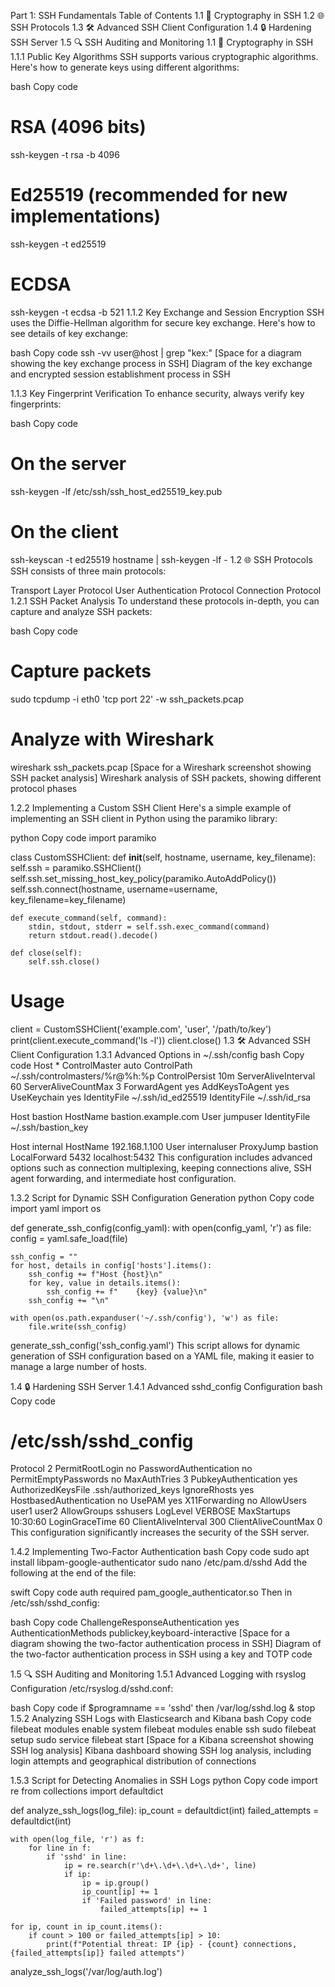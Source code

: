 Part 1: SSH Fundamentals
Table of Contents
1.1 🔑 Cryptography in SSH
1.2 🌐 SSH Protocols
1.3 🛠️ Advanced SSH Client Configuration
1.4 🔒 Hardening SSH Server
1.5 🔍 SSH Auditing and Monitoring
1.1 🔑 Cryptography in SSH
1.1.1 Public Key Algorithms
SSH supports various cryptographic algorithms. Here's how to generate keys using different algorithms:

bash
Copy code
# RSA (4096 bits)
ssh-keygen -t rsa -b 4096

# Ed25519 (recommended for new implementations)
ssh-keygen -t ed25519

# ECDSA
ssh-keygen -t ecdsa -b 521
1.1.2 Key Exchange and Session Encryption
SSH uses the Diffie-Hellman algorithm for secure key exchange. Here's how to see details of key exchange:

bash
Copy code
ssh -vv user@host | grep "kex:"
[Space for a diagram showing the key exchange process in SSH] Diagram of the key exchange and encrypted session establishment process in SSH

1.1.3 Key Fingerprint Verification
To enhance security, always verify key fingerprints:

bash
Copy code
# On the server
ssh-keygen -lf /etc/ssh/ssh_host_ed25519_key.pub

# On the client
ssh-keyscan -t ed25519 hostname | ssh-keygen -lf -
1.2 🌐 SSH Protocols
SSH consists of three main protocols:

Transport Layer Protocol
User Authentication Protocol
Connection Protocol
1.2.1 SSH Packet Analysis
To understand these protocols in-depth, you can capture and analyze SSH packets:

bash
Copy code
# Capture packets
sudo tcpdump -i eth0 'tcp port 22' -w ssh_packets.pcap

# Analyze with Wireshark
wireshark ssh_packets.pcap
[Space for a Wireshark screenshot showing SSH packet analysis] Wireshark analysis of SSH packets, showing different protocol phases

1.2.2 Implementing a Custom SSH Client
Here's a simple example of implementing an SSH client in Python using the paramiko library:

python
Copy code
import paramiko

class CustomSSHClient:
    def __init__(self, hostname, username, key_filename):
        self.ssh = paramiko.SSHClient()
        self.ssh.set_missing_host_key_policy(paramiko.AutoAddPolicy())
        self.ssh.connect(hostname, username=username, key_filename=key_filename)

    def execute_command(self, command):
        stdin, stdout, stderr = self.ssh.exec_command(command)
        return stdout.read().decode()

    def close(self):
        self.ssh.close()

# Usage
client = CustomSSHClient('example.com', 'user', '/path/to/key')
print(client.execute_command('ls -l'))
client.close()
1.3 🛠️ Advanced SSH Client Configuration
1.3.1 Advanced Options in ~/.ssh/config
bash
Copy code
Host *
    ControlMaster auto
    ControlPath ~/.ssh/controlmasters/%r@%h:%p
    ControlPersist 10m
    ServerAliveInterval 60
    ServerAliveCountMax 3
    ForwardAgent yes
    AddKeysToAgent yes
    UseKeychain yes
    IdentityFile ~/.ssh/id_ed25519
    IdentityFile ~/.ssh/id_rsa

Host bastion
    HostName bastion.example.com
    User jumpuser
    IdentityFile ~/.ssh/bastion_key

Host internal
    HostName 192.168.1.100
    User internaluser
    ProxyJump bastion
    LocalForward 5432 localhost:5432
This configuration includes advanced options such as connection multiplexing, keeping connections alive, SSH agent forwarding, and intermediate host configuration.

1.3.2 Script for Dynamic SSH Configuration Generation
python
Copy code
import yaml
import os

def generate_ssh_config(config_yaml):
    with open(config_yaml, 'r') as file:
        config = yaml.safe_load(file)

    ssh_config = ""
    for host, details in config['hosts'].items():
        ssh_config += f"Host {host}\n"
        for key, value in details.items():
            ssh_config += f"    {key} {value}\n"
        ssh_config += "\n"

    with open(os.path.expanduser('~/.ssh/config'), 'w') as file:
        file.write(ssh_config)

generate_ssh_config('ssh_config.yaml')
This script allows for dynamic generation of SSH configuration based on a YAML file, making it easier to manage a large number of hosts.

1.4 🔒 Hardening SSH Server
1.4.1 Advanced sshd_config Configuration
bash
Copy code
# /etc/ssh/sshd_config
Protocol 2
PermitRootLogin no
PasswordAuthentication no
PermitEmptyPasswords no
MaxAuthTries 3
PubkeyAuthentication yes
AuthorizedKeysFile .ssh/authorized_keys
IgnoreRhosts yes
HostbasedAuthentication no
UsePAM yes
X11Forwarding no
AllowUsers user1 user2
AllowGroups sshusers
LogLevel VERBOSE
MaxStartups 10:30:60
LoginGraceTime 60
ClientAliveInterval 300
ClientAliveCountMax 0
This configuration significantly increases the security of the SSH server.

1.4.2 Implementing Two-Factor Authentication
bash
Copy code
sudo apt install libpam-google-authenticator
sudo nano /etc/pam.d/sshd
Add the following at the end of the file:

swift
Copy code
auth required pam_google_authenticator.so
Then in /etc/ssh/sshd_config:

bash
Copy code
ChallengeResponseAuthentication yes
AuthenticationMethods publickey,keyboard-interactive
[Space for a diagram showing the two-factor authentication process in SSH] Diagram of the two-factor authentication process in SSH using a key and TOTP code

1.5 🔍 SSH Auditing and Monitoring
1.5.1 Advanced Logging with rsyslog
Configuration /etc/rsyslog.d/sshd.conf:

bash
Copy code
if $programname == 'sshd' then /var/log/sshd.log
& stop
1.5.2 Analyzing SSH Logs with Elasticsearch and Kibana
bash
Copy code
filebeat modules enable system
filebeat modules enable ssh
sudo filebeat setup
sudo service filebeat start
[Space for a Kibana screenshot showing SSH log analysis] Kibana dashboard showing SSH log analysis, including login attempts and geographical distribution of connections

1.5.3 Script for Detecting Anomalies in SSH Logs
python
Copy code
import re
from collections import defaultdict

def analyze_ssh_logs(log_file):
    ip_count = defaultdict(int)
    failed_attempts = defaultdict(int)
    
    with open(log_file, 'r') as f:
        for line in f:
            if 'sshd' in line:
                ip = re.search(r'\d+\.\d+\.\d+\.\d+', line)
                if ip:
                    ip = ip.group()
                    ip_count[ip] += 1
                    if 'Failed password' in line:
                        failed_attempts[ip] += 1

    for ip, count in ip_count.items():
        if count > 100 or failed_attempts[ip] > 10:
            print(f"Potential threat: IP {ip} - {count} connections, {failed_attempts[ip]} failed attempts")

analyze_ssh_logs('/var/log/auth.log')
